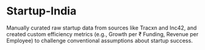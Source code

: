 # Startup-India
Manually curated raw startup data from sources like Tracxn and Inc42, and created custom efficiency metrics (e.g., Growth per ₹ Funding, Revenue per Employee) to challenge conventional assumptions about startup success.
